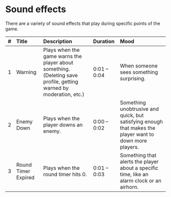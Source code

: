 # Sound effects
There are a variety of sound effects that play during specific points of the game. 

<table>
  <thead>
    <th align="left">#</th>
    <th align="left">Title</th>
    <th align="left">Description</th>
    <th align="left">Duration</th>
    <th align="left">Mood</th>
  </thead>
  <tbody>
    <tr>
      <td>1</td>
      <td>Warning</td>
      <td>Plays when the game warns the player about something. (Deleting save profile, getting warned by moderation, etc.)</td>
      <td>0:01 – 0:04</td>
      <td>When someone sees something surprising.</td>
    </tr>
    <tr>
      <td>2</td>
      <td>Enemy Down</td>
      <td>Plays when the player downs an enemy.</td>
      <td>0:00 – 0:02</td>
      <td>Something unobtrusive and quick, but satisfying enough that makes the player want to down more players.</td>
    </tr>
    <tr>
      <td>3</td>
      <td>Round Timer Expired</td>
      <td>Plays when the round timer hits 0.</td>
      <td>0:01 – 0:03</td>
      <td>Something that alerts the player about a specific time, like an alarm clock or an airhorn.</td>
    </tr>
  </tbody>
</table>